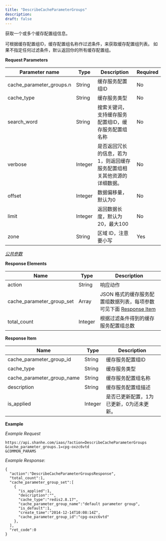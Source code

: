 ```yaml
---
title: "DescribeCacheParameterGroups"
description: 
draft: false
---
```




获取一个或多个缓存配置组信息。

可根据缓存配置组ID，缓存配置组名称作过滤条件，来获取缓存配置组列表。 如果不指定任何过滤条件，默认返回你的所有缓存配置组。

**Request Parameters**

| Parameter name | Type | Description | Required |
| --- | --- | --- | --- |
| cache_parameter_groups.n | String | 缓存服务配置组ID | No |
| cache_type | String | 缓存服务类型 | No |
| search_word | String | 搜索关键词，支持缓存服务配置组ID，缓存服务配置组名称 | No |
| verbose | Integer | 是否返回冗长的信息，若为1，则返回缓存服务配置组相关其他资源的详细数据。 | No |
| offset | Integer | 数据偏移量，默认为0 | No |
| limit | Integer | 返回数据长度，默认为20，最大100 | No |
| zone | String | 区域 ID，注意要小写 | Yes |

[_公共参数_](../../../parameters/)

**Response Elements**

| Name | Type | Description |
| --- | --- | --- |
| action | String | 响应动作 |
| cache_parameter_group_set | Array | JSON 格式的缓存服务配置组数据列表，每项参数可见下面 [Response Item](#response-item) |
| total_count | Integer | 根据过滤条件得到的缓存服务配置组总数 |

**Response Item**

| Name | Type | Description |
| --- | --- | --- |
| cache_parameter_group_id | String | 缓存服务配置组ID |
| cache_type | String | 缓存服务类型 |
| cache_parameter_group_name | String | 缓存服务配置组名称 |
| description | String | 缓存服务配置组描述 |
| is_applied | Integer | 是否已更新配置，1为已更新，0为还未更新。 |

**Example**

_Example Request_

```
https://api.shanhe.com/iaas/?action=DescribeCacheParameterGroups
&cache_parameter_groups.1=cpg-oxzc6vtd
&COMMON_PARAMS
```

_Example Response_:

```
{
  "action":"DescribeCacheParameterGroupsResponse",
  "total_count":1,
  "cache_parameter_group_set":[
    {
      "is_applied":1,
      "description":"",
      "cache_type":"redis2.8.17",
      "cache_parameter_group_name":"default parameter group",
      "is_default":1,
      "create_time":"2014-12-14T10:08:14Z",
      "cache_parameter_group_id":"cpg-oxzc6vtd"
    },
  ],
  "ret_code":0
}
```
